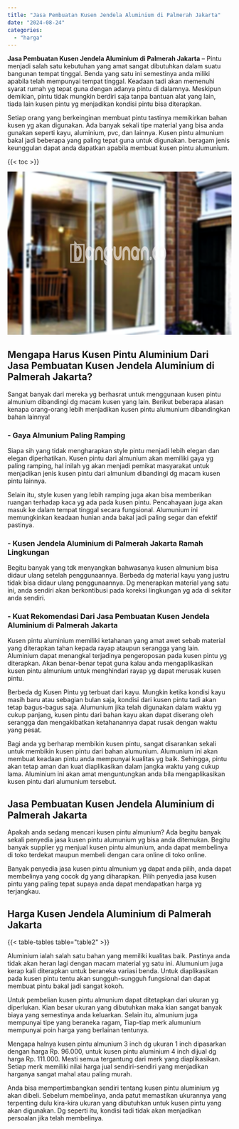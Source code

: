 ```yaml
---
title: "Jasa Pembuatan Kusen Jendela Aluminium di Palmerah Jakarta"
date: "2024-08-24"
categories: 
  - "harga"
---
```


**Jasa Pembuatan Kusen Jendela Aluminium di Palmerah Jakarta** – Pintu menjadi salah satu kebutuhan yang amat sangat dibutuhkan dalam suatu bangunan tempat tinggal. Benda yang satu ini semestinya anda miliki apabila telah mempunyai tempat tinggal. Keadaan tadi akan memenuhi syarat rumah yg tepat guna dengan adanya pintu di dalamnya. Meskipun demikian, pintu tidak mungkin berdiri saja tanpa bantuan alat yang lain, tiada lain kusen pintu yg menjadikan kondisi pintu bisa diterapkan.

Setiap orang yang berkeinginan membuat pintu tastinya memikirkan bahan kusen yg akan digunakan. Ada banyak sekali tipe material yang bisa anda gunakan seperti kayu, aluminium, pvc, dan lainnya. Kusen pintu almunium bakal jadi beberapa yang paling tepat guna untuk digunakan. beragam jenis keunggulan dapat anda dapatkan apabila membuat kusen pintu alumunium.

{{< toc >}}

![Jasa Pembuatan Kusen Jendela Aluminium di Palmerah Jakarta](/images/harga-kusen-jendela-alumunium-44.png)

## Mengapa Harus Kusen Pintu Aluminium Dari Jasa Pembuatan Kusen Jendela Aluminium di Palmerah Jakarta?

Sangat banyak dari mereka yg berhasrat untuk menggunaan kusen pintu almunium dibandingi dg macam kusen yang lain. Berikut beberapa alasan kenapa orang-orang lebih menjadikan kusen pintu alumunium dibandingkan bahan lainnya!

### \- Gaya Almunium Paling Ramping

Siapa sih yang tidak mengharapkan style pintu menjadi lebih elegan dan elegan diperhatikan. Kusen pintu dari almunium akan memiliki gaya yg paling ramping, hal inilah yg akan menjadi pemikat masyarakat untuk menjadikan jenis kusen pintu dari almunium dibandingi dg macam kusen pintu lainnya.

Selain itu, style kusen yang lebih ramping juga akan bisa memberikan ruangan terhadap kaca yg ada pada kusen pintu. Pencahayaan juga akan masuk ke dalam tempat tinggal secara fungsional. Alumunium ini memungkinkan keadaan hunian anda bakal jadi paling segar dan efektif pastinya.

### \- Kusen Jendela Aluminium di Palmerah Jakarta Ramah Lingkungan

Begitu banyak yang tdk menyangkan bahwasanya kusen almunium bisa didaur ulang setelah penggunaannya. Berbeda dg material kayu yang justru tidak bisa didaur ulang penggunaannya. Dg menerapkan material yang satu ini, anda sendiri akan berkontibusi pada koreksi lingkungan yg ada di sekitar anda sendiri.

### \- Kuat Rekomendasi Dari Jasa Pembuatan Kusen Jendela Aluminium di Palmerah Jakarta

Kusen pintu aluminium memiliki ketahanan yang amat awet sebab material yang diterapkan tahan kepada rayap ataupun serangga yang lain. Aluminium dapat menangkal terjadinya pengeroposan pada kusen pintu yg diterapkan. Akan benar-benar tepat guna kalau anda mengaplikasikan kusen pintu almunium untuk menghindari rayap yg dapat merusak kusen pintu.

Berbeda dg Kusen Pintu yg terbuat dari kayu. Mungkin ketika kondisi kayu masih baru atau sebagian bulan saja, kondisi dari kusen pintu tadi akan tetap bagus-bagus saja. Alumunium jika telah digunakan dalam waktu yg cukup panjang, kusen pintu dari bahan kayu akan dapat diserang oleh serangga dan mengakibatkan ketahanannya dapat rusak dengan waktu yang pesat.

Bagi anda yg berharap membikin kusen pintu, sangat disarankan sekali untuk membikin kusen pintu dari bahan alumunium. Alumunium ini akan membuat keadaan pintu anda mempunyai kualitas yg baik. Sehingga, pintu akan tetap aman dan kuat diaplikasikan dalam jangka waktu yang cukup lama. Aluminium ini akan amat menguntungkan anda bila mengaplikasikan kusen pintu dari alumunium tersebut.

## Jasa Pembuatan Kusen Jendela Aluminium di Palmerah Jakarta

Apakah anda sedang mencari kusen pintu almunium? Ada begitu banyak sekali penyedia jasa kusen pintu alumunium yg bisa anda ditemukan. Begitu banyak supplier yg menjual kusen pintu almunium, anda dapat membelinya di toko terdekat maupun membeli dengan cara online di toko online.

Banyak penyedia jasa kusen pintu almunium yg dapat anda pilih, anda dapat membelinya yang cocok dg yang diharapkan. Pilih penyedia jasa kusen pintu yang paling tepat supaya anda dapat mendapatkan harga yg terjangkau.

## Harga Kusen Jendela Aluminium di Palmerah Jakarta

{{< table-tables table="table2" >}}

Aluminium ialah salah satu bahan yang memiliki kualitas baik. Pastinya anda tidak akan heran lagi dengan macam material yg satu ini. Alumunium juga kerap kali diterapkan untuk beraneka variasi benda. Untuk diaplikasikan pada kusen pintu tentu akan sungguh-sungguh fungsional dan dapat membuat pintu bakal jadi sangat kokoh.

Untuk pembelian kusen pintu almunium dapat ditetapkan dari ukuran yg diperlukan. Kian besar ukuran yang dibutuhkan maka kian sangat banyak biaya yang semestinya anda keluarkan. Selain itu, almunium juga mempunyai tipe yang beraneka ragam, Tiap-tiap merk alumunium mempunyai poin harga yang berlainan tentunya.

Mengapa halnya kusen pintu almunium 3 inch dg ukuran 1 inch dipasarkan dengan harga Rp. 96.000, untuk kusen pintu aluminium 4 inch dijual dg harga Rp. 111.000. Mesti semua tergantung dari merk yang diaplikasikan. Setiap merk memiliki nilai harga jual sendiri-sendiri yang menjadikan harganya sangat mahal atau paling murah.

Anda bisa mempertimbangkan sendiri tentang kusen pintu aluminium yg akan dibeli. Sebelum membelinya, anda patut memastikan ukurannya yang terpenting dulu kira-kira ukuran yang dibutuhkan untuk kusen pintu yang akan digunakan. Dg seperti itu, kondisi tadi tidak akan menjadikan persoalan jika telah membelinya.
